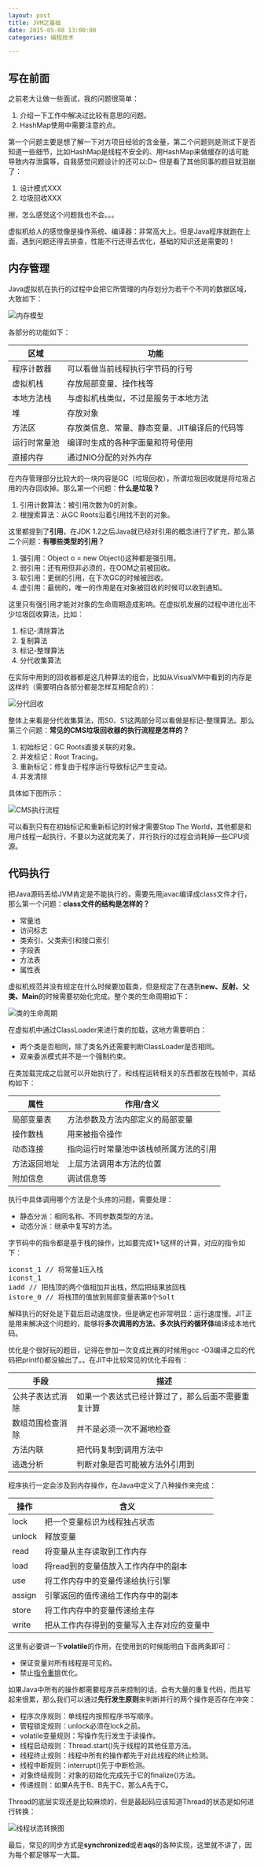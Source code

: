 ```yaml
---
layout: post
title: JVM之基础
date: 2015-05-08 13:00:00
categories: 编程技术

---
```


## 写在前面

之前老大让做一些面试，我的问题很简单：

1. 介绍一下工作中解决过比较有意思的问题。
2. HashMap使用中需要注意的点。

第一个问题主要是想了解一下对方项目经验的含金量，第二个问题则是测试下是否知道一些细节，比如HashMap是线程不安全的、用HashMap来做缓存的话可能导致内存泄露等，自我感觉问题设计的还可以:D~ 但是看了其他同事的题目就泪崩了：

1. 设计模式XXX
2. 垃圾回收XXX

擦，怎么感觉这个问题我也不会。。。

虚拟机给人的感觉像是操作系统、编译器：非常高大上。但是Java程序就跑在上面，遇到问题还得去排查，性能不行还得去优化，基础的知识还是需要的！

## 内存管理

Java虚拟机在执行的过程中会把它所管理的内存划分为若干个不同的数据区域，大致如下：

![内存模型](http://7xiz10.com1.z0.glb.clouddn.com/JVM之基础-内存划分.png)

各部分的功能如下：

区域|功能
-|-
程序计数器|可以看做当前线程执行字节码的行号
虚拟机栈|存放局部变量、操作栈等
本地方法栈|与虚拟机栈类似，不过是服务于本地方法
堆|存放对象
方法区|存放类信息、常量、静态变量、JIT编译后的代码等
运行时常量池|编译时生成的各种字面量和符号使用
直接内存|通过NIO分配的对外内存

在内存管理部分比较大的一块内容是GC（垃圾回收），所谓垃圾回收就是将垃圾占用的内存回收掉。那么第一个问题：**什么是垃圾？**

1. 引用计数算法：被引用次数为0的对象。
2. 根搜索算法：从GC Roots沿着引用找不到的对象。

这里都提到了**引用**，在JDK 1.2之后Java就已经对引用的概念进行了扩充，那么第二个问题：**有哪些类型的引用？**

1. 强引用：Object o = new Object()这种都是强引用。
2. 弱引用：还有用但非必须的，在OOM之前被回收。
3. 软引用：更弱的引用，在下次GC的时候被回收。
4. 虚引用：最弱的，唯一的作用是在对象被回收的时候可以收到通知。

这里只有强引用才能对对象的生命周期造成影响。在虚拟机发展的过程中进化出不少垃圾回收算法，比如：

1. 标记-清除算法
2. 复制算法
3. 标记-整理算法
4. 分代收集算法

在实际中用到的回收器都是这几种算法的组合，比如从VisualVM中看到的内存是这样的（需要明白各部分都是怎样互相配合的）：

![分代回收](http://7xiz10.com1.z0.glb.clouddn.com/JVM之基础-GC.png)

整体上来看是分代收集算法，而S0、S1这两部分可以看做是标记-整理算法。那么第三个问题：**常见的CMS垃圾回收器的执行流程是怎样的？**

1. 初始标记：GC Roots直接关联的对象。
2. 并发标记：Root Tracing。
3. 重新标记：修复由于程序运行导致标记产生变动。
4. 并发清除

具体如下图所示：

![CMS执行流程](http://7xiz10.com1.z0.glb.clouddn.com/JVM之基础-CMS.png)

可以看到只有在初始标记和重新标记的时候才需要Stop The World，其他都是和用户线程一起执行，不要以为这就完美了，并行执行的过程会消耗掉一些CPU资源。

## 代码执行

把Java源码丢给JVM肯定是不能执行的，需要先用javac编译成class文件才行，那么第一个问题：**class文件的结构是怎样的？**

- 常量池
- 访问标志
- 类索引、父类索引和接口索引
- 字段表
- 方法表
- 属性表

虚拟机规范并没有规定在什么时候要加载类，但是规定了在遇到**new、反射、父类、Main**的时候需要初始化完成。整个类的生命周期如下：

![类的生命周期](http://7xiz10.com1.z0.glb.clouddn.com/JVM之基础-类生命周期.png)

在虚拟机中通过ClassLoader来进行类的加载，这地方需要明白：

- 两个类是否相同，除了类名外还需要判断ClassLoader是否相同。
- 双亲委派模式并不是一个强制约束。

在类加载完成之后就可以开始执行了，和线程运转相关的东西都放在栈帧中，其结构如下：

属性|作用/含义
-|-
局部变量表|方法参数及方法内部定义的局部变量
操作数栈|用来被指令操作
动态连接|指向运行时常量池中该栈帧所属方法的引用
方法返回地址|上层方法调用本方法的位置
附加信息|调试信息等

执行中具体调用哪个方法是个头疼的问题，需要处理：

- 静态分派：相同名称、不同参数类型的方法。
- 动态分派：继承中复写的方法。

字节码中的指令都是基于栈的操作，比如要完成1+1这样的计算，对应的指令如下：

<pre class="prettyprint">
iconst_1 // 将常量1压入栈
iconst_1
iadd // 把栈顶的两个值相加并出栈，然后把结果放回栈
istore_0 // 将栈顶的值放到局部变量表第0个Solt
</pre>

解释执行的好处是下载后启动速度快，但是确定也非常明显：运行速度慢。JIT正是用来解决这个问题的，能够将**多次调用的方法、多次执行的循环体**编译成本地代码。

优化是个很好玩的题目，记得在参加一次变成比赛的时候用gcc -O3编译之后的代码把printf()都没输出了。。在JIT中比较常见的优化手段有：

手段|描述
-|-
公共子表达式消除|如果一个表达式已经计算过了，那么后面不需要重复计算
数组范围检查消除|并不是必须一次不漏地检查
方法内联|把代码复制到调用方法中
逃逸分析|判断对象是否可能被方法外引用到

程序执行一定会涉及到内存操作，在Java中定义了八种操作来完成：

操作|含义
-|-
lock|把一个变量标识为线程独占状态
unlock|释放变量
read|将变量从主存读取到工作内存
load|将read到的变量值放入工作内存中的副本
use|将工作内存中的变量传递给执行引擎
assign|引擎返回的值传递给工作内存中的副本
store|将工作内存中的变量传递给主存
write|把从工作内存得到的变量写入主存对应的变量中

这里有必要讲一下**volatile**的作用，在使用到的时候能明白下面两条即可：

- 保证变量对所有线程是可见的。
- 禁止[指令重排](http://ifeve.com/jvm-memory-reordering/)优化。

如果Java中所有的操作都需要程序员来控制的话，会有大量的重复代码，而且写起来很累，那么我们可以通过**先行发生原则**来判断并行的两个操作是否存在冲突：

- 程序次序规则：单线程内按照程序书写顺序。
- 管程锁定规则：unlock必须在lock之前。
- volatile变量规则：写操作先行发生于读操作。
- 线程启动规则：Thread.start()先于线程的其他任意方法。
- 线程终止规则：线程中所有的操作都先于对此线程的终止检测。
- 线程中断规则：interrupt()先于中断检测。
- 对象终结规则：对象的初始化完成先于它的finalize()方法。
- 传递规则：如果A先于B、B先于C，那么A先于C。

Thread的底层实现还是比较麻烦的，但是最起码应该知道Thread的状态是如何进行转换：

![线程状态转换图](http://7xiz10.com1.z0.glb.clouddn.com/JVM之基础-线程状态转换.png)

最后，常见的同步方式是**synchronized**或者**aqs**的各种实现，这里就不讲了，因为每个都足够写一大篇。